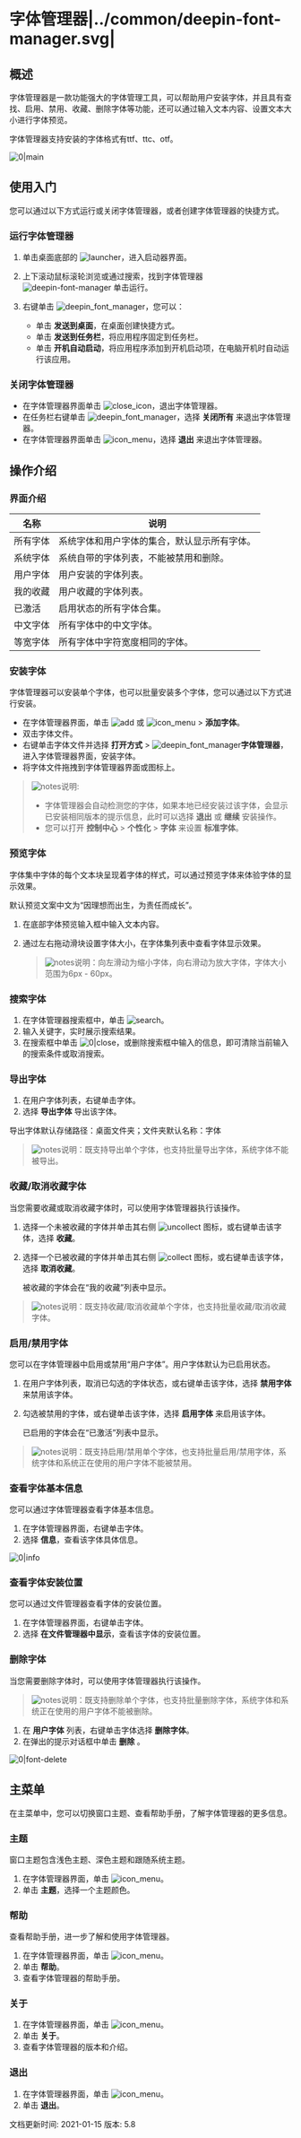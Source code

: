 # 字体管理器|../common/deepin-font-manager.svg|

## 概述

字体管理器是一款功能强大的字体管理工具，可以帮助用户安装字体，并且具有查找、启用、禁用、收藏、删除字体等功能，还可以通过输入文本内容、设置文本大小进行字体预览。

字体管理器支持安装的字体格式有ttf、ttc、otf。

![0|main](jpg/main.png)

## 使用入门

您可以通过以下方式运行或关闭字体管理器，或者创建字体管理器的快捷方式。

### 运行字体管理器

1. 单击桌面底部的 ![launcher](icon/deepin-launcher.svg)，进入启动器界面。
2. 上下滚动鼠标滚轮浏览或通过搜索，找到字体管理器 ![deepin-font-manager](icon/deepin_font_manager.svg) 单击运行。
3. 右键单击 ![deepin_font_manager](icon/deepin_font_manager.svg)，您可以：

   - 单击 **发送到桌面**，在桌面创建快捷方式。
   - 单击 **发送到任务栏**，将应用程序固定到任务栏。
   - 单击 **开机自动启动**，将应用程序添加到开机启动项，在电脑开机时自动运行该应用。


### 关闭字体管理器

- 在字体管理器界面单击 ![close_icon](icon/close_icon.svg)，退出字体管理器。
- 在任务栏右键单击 ![deepin_font_manager](icon/deepin_font_manager.svg)，选择 **关闭所有** 来退出字体管理器。
- 在字体管理器界面单击 ![icon_menu](icon/icon_menu.svg)，选择 **退出** 来退出字体管理器。

## 操作介绍

### 界面介绍

| 名称     | 说明                                                       |
| -------- | ---------------------------------------------------------- |
| 所有字体 | 系统字体和用户字体的集合，默认显示所有字体。               |
| 系统字体 | 系统自带的字体列表，不能被禁用和删除。     |
| 用户字体 | 用户安装的字体列表。                                         |
| 我的收藏 | 用户收藏的字体列表。 |
| 已激活   | 启用状态的所有字体合集。                                   |
| 中文字体 | 所有字体中的中文字体。                     |
| 等宽字体 | 所有字体中字符宽度相同的字体。                             |

### 安装字体

字体管理器可以安装单个字体，也可以批量安装多个字体，您可以通过以下方式进行安装。

- 在字体管理器界面，单击 ![add](icon/icon_plus.svg) 或 ![icon_menu](icon/icon_menu.svg) > **添加字体**。
- 双击字体文件。
- 右键单击字体文件并选择 **打开方式** > ![deepin_font_manager](icon/deepin_font_manager.svg)**字体管理器**，进入字体管理器界面，安装字体。
- 将字体文件拖拽到字体管理器界面或图标上。


> ![notes](icon/notes.svg)说明: 
> - 字体管理器会自动检测您的字体，如果本地已经安装过该字体，会显示已安装相同版本的提示信息，此时可以选择  **退出**  或 **继续** 安装操作。
> - 您可以打开 **控制中心** > **个性化** > **字体** 来设置 **标准字体**。

### 预览字体

字体集中字体的每个文本块呈现着字体的样式，可以通过预览字体来体验字体的显示效果。

默认预览文案中文为“因理想而出生，为责任而成长”。

1. 在底部字体预览输入框中输入文本内容。
2. 通过左右拖动滑块设置字体大小，在字体集列表中查看字体显示效果。

   > ![notes](icon/notes.svg)说明：向左滑动为缩小字体，向右滑动为放大字体，字体大小范围为6px - 60px。

### 搜索字体

1. 在字体管理器搜索框中，单击 ![search](icon/search.svg)。
2. 输入关键字，实时展示搜索结果。
3. 在搜索框中单击 ![0|close](icon/close.svg)，或删除搜索框中输入的信息，即可清除当前输入的搜索条件或取消搜索。

### 导出字体

1. 在用户字体列表，右键单击字体。
2. 选择 **导出字体** 导出该字体。

导出字体默认存储路径：桌面文件夹；文件夹默认名称：字体

> ![notes](icon/notes.svg)说明：既支持导出单个字体，也支持批量导出字体，系统字体不能被导出。


### 收藏/取消收藏字体

当您需要收藏或取消收藏字体时，可以使用字体管理器执行该操作。
1. 选择一个未被收藏的字体并单击其右侧 ![uncollect](icon/uncollection_normal.svg) 图标，或右键单击该字体，选择 **收藏**。
2. 选择一个已被收藏的字体并单击其右侧 ![collect](icon/collection_normal.svg) 图标，或右键单击该字体，选择 **取消收藏**。

   被收藏的字体会在“我的收藏”列表中显示。

> ![notes](icon/notes.svg)说明：既支持收藏/取消收藏单个字体，也支持批量收藏/取消收藏字体。


### 启用/禁用字体 

您可以在字体管理器中启用或禁用“用户字体”。用户字体默认为已启用状态。

1. 在用户字体列表，取消已勾选的字体状态，或右键单击该字体，选择 **禁用字体** 来禁用该字体。
2. 勾选被禁用的字体，或右键单击该字体，选择 **启用字体** 来启用该字体。

   已启用的字体会在“已激活”列表中显示。

> ![notes](icon/notes.svg)说明：既支持启用/禁用单个字体，也支持批量启用/禁用字体，系统字体和系统正在使用的用户字体不能被禁用。

### 查看字体基本信息

您可以通过字体管理器查看字体基本信息。

1. 在字体管理器界面，右键单击字体。
2. 选择 **信息**，查看该字体具体信息。

![0|info](jpg/info.png)

### 查看字体安装位置

您可以通过文件管理器查看字体的安装位置。

1. 在字体管理器界面，右键单击字体。
2. 选择 **在文件管理器中显示**，查看该字体的安装位置。



### 删除字体

当您需要删除字体时，可以使用字体管理器执行该操作。

> ![notes](icon/notes.svg)说明：既支持删除单个字体，也支持批量删除字体，系统字体和系统正在使用的用户字体不能被删除。

1. 在 **用户字体** 列表，右键单击字体选择 **删除字体**。
2. 在弹出的提示对话框中单击 **删除** 。

![0|font-delete](jpg/font-delete.png)



## 主菜单

在主菜单中，您可以切换窗口主题、查看帮助手册，了解字体管理器的更多信息。

### 主题

窗口主题包含浅色主题、深色主题和跟随系统主题。

1. 在字体管理器界面，单击 ![icon_menu](icon/icon_menu.svg)。
2. 单击 **主题**，选择一个主题颜色。

### 帮助

查看帮助手册，进一步了解和使用字体管理器。

1. 在字体管理器界面，单击 ![icon_menu](icon/icon_menu.svg)。
2. 单击 **帮助**。
3. 查看字体管理器的帮助手册。


### 关于

1. 在字体管理器界面，单击 ![icon_menu](icon/icon_menu.svg)。
2. 单击 **关于**。
3. 查看字体管理器的版本和介绍。

### 退出

1. 在字体管理器界面，单击 ![icon_menu](icon/icon_menu.svg)。
2. 单击 **退出**。


<div class="version-info"><span>文档更新时间: 2021-01-15</span><span> 版本: 5.8</span></div>